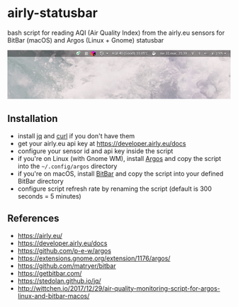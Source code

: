 airly-statusbar
===============
bash script for reading AQI (Air Quality Index) from the airly.eu sensors for BitBar (macOS) and Argos (Linux + Gnome) statusbar

![screenshot](screenshot.png)

Installation
-------------
- install [jq](https://stedolan.github.io/jq/) and [curl](https://curl.haxx.se/) if you don't have them
- get your airly.eu api key at https://developer.airly.eu/docs
- configure your sensor id and api key inside the script
- if you're on Linux (with Gnome WM), install [Argos](https://extensions.gnome.org/extension/1176/argos) and copy the script into the `~/.config/argos` directory
- if you're on macOS, install [BitBar](https://getbitbar.com/) and copy the script into your defined BitBar directory
- configure script refresh rate by renaming the script (default is 300 seconds = 5 minutes)

References
----------
- https://airly.eu/
- https://developer.airly.eu/docs
- https://github.com/p-e-w/argos
- https://extensions.gnome.org/extension/1176/argos/
- https://github.com/matryer/bitbar
- https://getbitbar.com/
- https://stedolan.github.io/jq/
- http://wittchen.io/2017/12/29/air-quality-monitoring-script-for-argos-linux-and-bitbar-macos/
